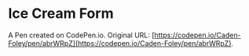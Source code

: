 # Ice Cream Form

A Pen created on CodePen.io. Original URL: [https://codepen.io/Caden-Foley/pen/abrWRpZ](https://codepen.io/Caden-Foley/pen/abrWRpZ).

